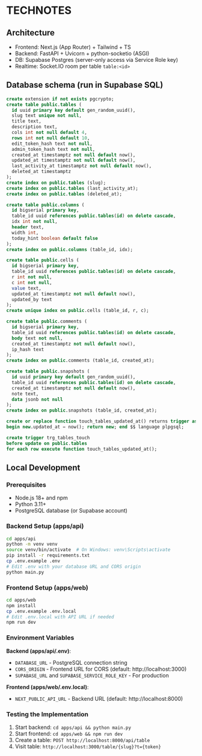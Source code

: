 # TECHNOTES

## Architecture
- Frontend: Next.js (App Router) + Tailwind + TS
- Backend: FastAPI + Uvicorn + python-socketio (ASGI)
- DB: Supabase Postgres (server-only access via Service Role key)
- Realtime: Socket.IO room per table `table:<id>`

## Database schema (run in Supabase SQL)
```sql
create extension if not exists pgcrypto;
create table public.tables (
  id uuid primary key default gen_random_uuid(),
  slug text unique not null,
  title text,
  description text,
  cols int not null default 4,
  rows int not null default 10,
  edit_token_hash text not null,
  admin_token_hash text not null,
  created_at timestamptz not null default now(),
  updated_at timestamptz not null default now(),
  last_activity_at timestamptz not null default now(),
  deleted_at timestamptz
);
create index on public.tables (slug);
create index on public.tables (last_activity_at);
create index on public.tables (deleted_at);

create table public.columns (
  id bigserial primary key,
  table_id uuid references public.tables(id) on delete cascade,
  idx int not null,
  header text,
  width int,
  today_hint boolean default false
);
create index on public.columns (table_id, idx);

create table public.cells (
  id bigserial primary key,
  table_id uuid references public.tables(id) on delete cascade,
  r int not null,
  c int not null,
  value text,
  updated_at timestamptz not null default now(),
  updated_by text
);
create unique index on public.cells (table_id, r, c);

create table public.comments (
  id bigserial primary key,
  table_id uuid references public.tables(id) on delete cascade,
  body text not null,
  created_at timestamptz not null default now(),
  ip_hash text
);
create index on public.comments (table_id, created_at);

create table public.snapshots (
  id uuid primary key default gen_random_uuid(),
  table_id uuid references public.tables(id) on delete cascade,
  created_at timestamptz not null default now(),
  note text,
  data jsonb not null
);
create index on public.snapshots (table_id, created_at);

create or replace function touch_tables_updated_at() returns trigger as $$
begin new.updated_at = now(); return new; end $$ language plpgsql;

create trigger trg_tables_touch
before update on public.tables
for each row execute function touch_tables_updated_at();
```

## Local Development

### Prerequisites
- Node.js 18+ and npm
- Python 3.11+
- PostgreSQL database (or Supabase account)

### Backend Setup (apps/api)
```bash
cd apps/api
python -m venv venv
source venv/bin/activate  # On Windows: venv\Scripts\activate
pip install -r requirements.txt
cp .env.example .env
# Edit .env with your database URL and CORS origin
python main.py
```

### Frontend Setup (apps/web)
```bash
cd apps/web
npm install
cp .env.example .env.local
# Edit .env.local with API URL if needed
npm run dev
```

### Environment Variables

**Backend (apps/api/.env)**:
- `DATABASE_URL` - PostgreSQL connection string
- `CORS_ORIGIN` - Frontend URL for CORS (default: http://localhost:3000)
- `SUPABASE_URL` and `SUPABASE_SERVICE_ROLE_KEY` - For production

**Frontend (apps/web/.env.local)**:
- `NEXT_PUBLIC_API_URL` - Backend URL (default: http://localhost:8000)

### Testing the Implementation

1. Start backend: `cd apps/api && python main.py`
2. Start frontend: `cd apps/web && npm run dev`
3. Create a table: `POST http://localhost:8000/api/table`
4. Visit table: `http://localhost:3000/table/{slug}?t={token}`
